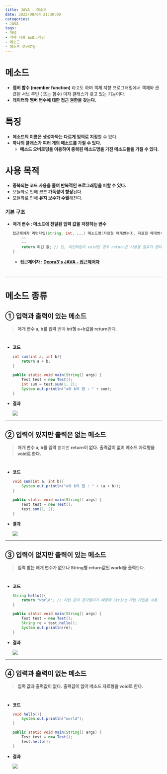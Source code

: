 ```yaml
---
title: JAVA - 메소드
date: 2023/08/04 21:30:00
categories:
- JAVA
tags:
- 개념
- 객체 지향 프로그래밍
- 메소드
- 메소드 오버로딩
---
```


# 메소드

- **멤버 함수 (member function)** 라고도 하며 객체 지향 프로그래밍에서 객체와 관련된 서브 루틴 ( 또는 함수) 이자 클래스가 갖고 있는 기능이다.
- **데이터와 멤버 변수에 대한 접근 권한을 갖는다.**

# 특징

- **메소드의 이름은 생성자와는 다르게 임의로 지정**할 수 있다.
- **하나의 클래스가 여러 개의 메소드를 가질 수 있다.**
    - **메소드 오버로딩을 이용하여 중복된 메소드명을 가진 메소드들을 가질 수 있다.**

# 사용 목적

- **중복되는 코드 사용을 줄여 반복적인 프로그래밍을 피할 수 있다.**
- 모듈화로 인해 **코드 가독성이 향상**된다.
- 모듈화로 인해 **유지 보수가 수월**해진다.

### 기본 구조

- **매개 변수 : 메소드에 전달된 입력 값을 저장하는 변수**
    ```java
    접근제어자 리턴타입(String, int, ...) 메소드명(자료형 매개변수①, 자료형 매개변수②, ...){
    	~~
    	~~
    	return 리턴 값; // 단, 리턴타입이 void인 경우 return은 사용할 필요가 없다.
    }
    ```
    
    - **접근제어자 : [Depra3's JAVA - 접근제어자](https://depra3.github.io/2023/08/07/2023/08/JAVA-%EC%A0%91%EA%B7%BC%EC%A0%9C%EC%96%B4%EC%9E%90/)**
#
---

# 메소드 종류

## ① 입력과 출력이 있는 메소드

> **매개 변수 a, b를 입력** 받아 **int형  a+b값을 return**한다.
>
#
- **코드**
    
    ```java
    int sum(int a, int b){
    	return a + b;
    }
    
    public static void main(String[] args) {
    	Test test = new Test();
    	int sum = test.sum(1, 2);
    	System.out.println("a와 b의 합 : " + sum);
    }
    ```
    
- **결과**
    
    ![](/Images/2023/08/JAVA-메소드/Untitled.png)
    

---

## ② 입력이 있지만 출력은 없는 메소드

> **매개 변수 a, b를 입력** 받지만 **return이 없다.**
 **출력값이 없어 메소드 자료형을 void로 한다.**
>
#
- **코드**
    
    ```java
    void sum(int a, int b){
    	System.out.println("a와 b의 합 : " + (a + b));
    }
    
    public static void main(String[] args) {
    	Test test = new Test();
    	test.sum(1, 2);
    }
    ```
    
- **결과**
    
    ![](/Images/2023/08/JAVA-메소드/Untitled%201.png)
    

---

## ③ 입력이 없지만 출력이 있는 메소드

>**입력 받는 매개 변수가 없으나 String형 return값인 world을 출력**한다.
>
#
- **코드**
    
    ```java
    String hello(){
    	return "world"; // 리턴 값이 문자열이기 때문에 String 리턴 타입을 사용
    }
    
    public static void main(String[] args) {
    	Test test = new Test();
    	String re = test.hello();
    	System.out.println(re);
    }
    ```
    
- **결과**
    
    ![](/Images/2023/08/JAVA-메소드/Untitled%202.png)
    

---

## ④ 입력과 출력이 없는 메소드

> **입력 값과 출력값이 없다.**
**출력값이 없어 메소드 자료형을 void로 한다.**
>
#
- **코드**
    
    ```java
    void hello(){
    	System.out.println("world");
    }
    
    public static void main(String[] args) {
    	Test test = new Test();
    	test.hello();
    }
    ```
    
- **결과**
    
    ![](/Images/2023/08/JAVA-메소드/Untitled%203.png)